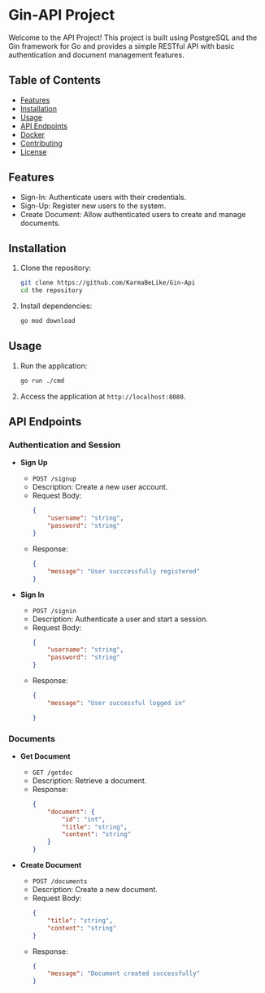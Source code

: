 # Gin-API Project

Welcome to the API Project! This project is built using PostgreSQL and the Gin framework for Go and provides a simple RESTful API with basic authentication and document management features.

## Table of Contents

- [Features](#features)
- [Installation](#installation)
- [Usage](#usage)
- [API Endpoints](#api-endpoints)
- [Docker](#docker)
- [Contributing](#contributing)
- [License](#license)

## Features

- Sign-In: Authenticate users with their credentials.
- Sign-Up: Register new users to the system.
- Create Document: Allow authenticated users to create and manage documents.


## Installation

1. Clone the repository:
    ```bash
    git clone https://github.com/KarmaBeLike/Gin-Api
    cd the repository
    ```

2. Install dependencies:
    ```bash
    go mod download
    ```



## Usage

1. Run the application:
    ```bash
    go run ./cmd
    ```

2. Access the application at `http://localhost:8080`.

## API Endpoints

### Authentication and Session

- **Sign Up**
    - `POST /signup`
    - Description: Create a new user account.
    - Request Body: 
      ```json
      {
          "username": "string",
          "password": "string"
      }
      ```
    - Response: 
      ```json
      {
          "message": "User succcessfully registered"
      }
      ```

- **Sign In**
    - `POST /signin`
    - Description: Authenticate a user and start a session.
    - Request Body: 
      ```json
      {
          "username": "string",
          "password": "string"
      }
      ```
    - Response: 
      ```json
      {
          "message": "User successful logged in"

      }
      ```

### Documents

- **Get Document**
    - `GET /getdoc`
    - Description: Retrieve a document.
    - Response: 
      ```json
      {
          "document": {
              "id": "int",
              "title": "string",
              "content": "string"
          }
      }
      ```

- **Create Document**
    - `POST /documents`
    - Description: Create a new document.
    - Request Body: 
      ```json
      {
          "title": "string",
          "content": "string"
      }
      ```
    - Response: 
      ```json
      {
          "message": "Document created successfully"
      }
      ```


